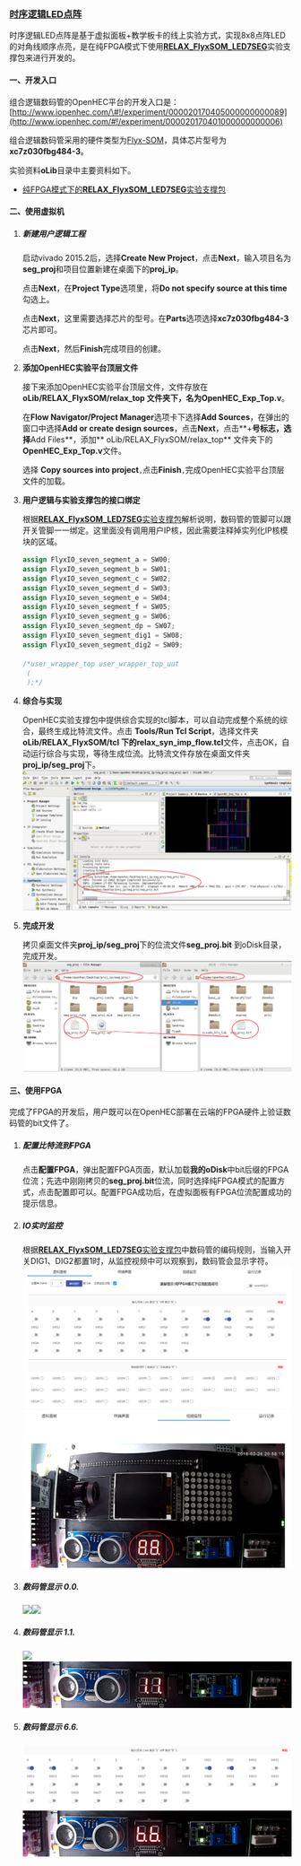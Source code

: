 ### [时序逻辑LED点阵](http://www.iopenhec.com/#!/experiment/000020170413000000000003)

时序逻辑LED点阵是基于虚拟面板+教学板卡的线上实验方式，实现8x8点阵LED的对角线顺序点亮，是在纯FPGA模式下使用[**RELAX\_FlyxSOM\_LED7SEG**](http://doc.iopenhec.com/ying-jian/flyx-somji-chu-pei-zhi/ying-jian-zhi-cheng-bao/shi-yan-zhi-cheng-bao-relax-flyxsom-led7seg-ru-men-shou-ce.html)实验支撑包来进行开发的。

#### 一、开发入口

组合逻辑数码管的OpenHEC平台的开发入口是：[http://www.iopenhec.com/\#!/experiment/000020170405000000000089](http://www.iopenhec.com/#!/experiment/000020170401000000000006)

组合逻辑数码管采用的硬件类型为[Flyx-SOM](http://www.iopenhec.com/#!/hardware/000020161019000000000012)，具体芯片型号为**xc7z030fbg484-3**。

实验资料**oLib**目录中主要资料如下。

* [纯FPGA模式下的**RELAX\_FlyxSOM\_LED7SEG**实验支撑包](http://doc.iopenhec.com/ying-jian/flyx-somji-chu-pei-zhi/ying-jian-zhi-cheng-bao/shi-yan-zhi-cheng-bao-relax-flyxsom-led7seg-ru-men-shou-ce.html)

#### 二、使用虚拟机

1. ##### **新建用户逻辑工程**

   启动vivado 2015.2后，选择**Create New Project**，点击**Next**，输入项目名为**seg\_proj**和项目位置新建在桌面下的**proj\_ip**。

   点击**Next**，在**Project Type**选项里，将**Do not specify source at this time**勾选上。

   点击**Next**，这里需要选择芯片的型号。在**Parts**选项选择**xc7z030fbg484-3**芯片即可。

   点击**Next**，然后**Finish**完成项目的创建。

2. **添加OpenHEC实验平台顶层文件**

   接下来添加OpenHEC实验平台顶层文件，文件存放在**oLib/RELAX\_FlyxSOM/relax\_top **文件夹下，名为**OpenHEC\_Exp\_Top.v**。

   在**Flow Navigator/Project Manager**选项卡下选择**Add Sources**，在弹出的窗口中选择**Add or create design sources**，点击**Next**，点击**+**号标志，选择**Add Files**，添加** oLib/RELAX\_FlyxSOM/relax\_top** 文件夹下的**OpenHEC\_Exp\_Top.v**文件。

   选择 **Copy sources into project**`,`点击**Finish**`,`完成OpenHEC实验平台顶层文件的加载。

3. **用户逻辑与实验支撑包的接口绑定**

   根据[**RELAX\_FlyxSOM\_LED7SEG**实验支撑包](http://doc.iopenhec.com/ying-jian/flyx-somji-chu-pei-zhi/ying-jian-zhi-cheng-bao/shi-yan-zhi-cheng-bao-relax-flyxsom-led7seg-ru-men-shou-ce.html)解析说明，数码管的管脚可以跟开关管脚一一绑定。这里面没有调用用户IP核，因此需要注释掉实列化IP核模块的区域。

   ```verilog
   assign FlyxIO_seven_segment_a = SW00;
   assign FlyxIO_seven_segment_b = SW01;
   assign FlyxIO_seven_segment_c = SW02;
   assign FlyxIO_seven_segment_d = SW03;
   assign FlyxIO_seven_segment_e = SW04;
   assign FlyxIO_seven_segment_f = SW05;
   assign FlyxIO_seven_segment_g = SW06;
   assign FlyxIO_seven_segment_dp = SW07;
   assign FlyxIO_seven_segment_dig1 = SW08;
   assign FlyxIO_seven_segment_dig2 = SW09;

   /*user_wrapper_top user_wrapper_top_uut
    (
    );*/
   ```

4. **综合与实现**

   OpenHEC实验支撑包中提供综合实现的tcl脚本，可以自动完成整个系统的综合，最终生成比特流文件。点击 **Tools/Run Tcl Script**，选择文件夹**oLib/RELAX\_FlyxSOM/tcl **下的**relax\_syn\_imp\_flow.tcl**文件，点击OK，自动运行综合与实现，等待生成位流。比特流文件存放在桌面文件夹**proj\_ip/seg\_proj**下。![](/assets/seg_gen_bit.png)

5. **完成开发**

   拷贝桌面文件夹**proj\_ip/seg\_proj**下的位流文件**seg\_proj.bit** 到oDisk目录，完成开发。![](/assets/finish_seg.png)

#### 三、使用FPGA

完成了FPGA的开发后，用户既可以在OpenHEC部署在云端的FPGA硬件上验证数码管的bit文件了。

1. ##### 配置比特流到FPGA

   点击**配置FPGA**，弹出配置FPGA页面，默认加载**我的oDisk**中bit后缀的FPGA位流；先选中刚刚拷贝的**seg\_proj.bit**位流，同时选择纯FPGA模式的配置方式，点击配置即可以。配置FPGA成功后，在虚拟面板有FPGA位流配置成功的提示信息。

2. ##### IO实时监控

   根据[**RELAX\_FlyxSOM\_LED7SEG**实验支撑包](http://doc.iopenhec.com/ying-jian/flyx-somji-chu-pei-zhi/ying-jian-zhi-cheng-bao/shi-yan-zhi-cheng-bao-relax-flyxsom-led7seg-ru-men-shou-ce.html)中数码管的编码规则，当输入开关DIG1、DIG2都置1时，从监控视频中可以观察到，数码管会显示字符。![](/assets/seg_panel0001.png)![](/assets/seg_led0002.png)

3. ##### **数码管显示 0.0.**

   ![](blob:file:///34ebe832-4ac7-4c3f-8cd5-7d70251bda67)![](blob:file:///f22ac639-a20c-4cd3-91de-81728ad20223)

4. ##### **数码管显示 1.1.**

   ![](blob:file:///0e5afef0-9f2d-405b-87e0-157b6a95d4e1)![](/assets/segshow0004.png)

5. ##### **数码管显示 6.6.**

   ![](/assets/segshow0005.png)![](/assets/segshow0007.png)



